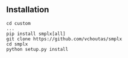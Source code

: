 ## Installation
```
cd custom
...
pip install smplx[all]
git clone https://github.com/vchoutas/smplx
cd smplx
python setup.py install
```
